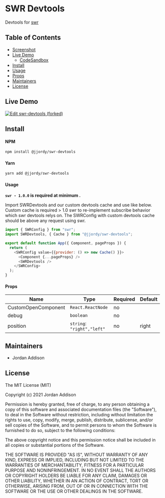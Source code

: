 # SWR Devtools

Devtools for [swr](https://swr.now.sh/)

## Table of Contents

* [Screenshot](#Screenshot)
* [Live Demo](#live-demo)
  * [CodeSandbox](#codesandbox)
* [Install](#install)
* [Usage](#usage)
* [Props](#props)
* [Maintainers](#maintainers)
* [License](#license)

## Live Demo
[![Edit swr-devtools (forked)](https://codesandbox.io/static/img/play-codesandbox.svg)](https://codesandbox.io/s/exciting-benz-t5pq0?file=/src/App.tsx)


## Install

#### NPM

```bash
npm install @jjordy/swr-devtools
```

#### Yarn

```bash
yarn add @jjordy/swr-devtools
```

#### Usage

**``swr - 1.0.0`` is required at minimum .**

Import SWRDevtools and our custom devtools cache and use like below.
Custom cache is required > 1.0 swr to re-implement subscribe behavior which swr devtools relys on.
The SWRConfig with custom devtools cache should be above any request using swr.
```javascript
import { SWRConfig } from "swr";
import SWRDevtools, { Cache } from "@jjordy/swr-devtools";

export default function App({ Component, pageProps }) {
  return (
    <SWRConfig value={{provider: () => new Cache() }}>
      <Component {...pageProps} />
      <SWRDevtools />
    </SWRConfig>
  );
}
```

#### Props 


| Name  | Type  | Required  | Default |
|---|---|---|---| 
| CustomOpenComponent  | `React.ReactNode`  |  no |
| debug | `boolean` | no |
| position | `string`: `"right","left"` | no | right



## Maintainers

* Jordan Addison

## License

The MIT License (MIT)

Copyright (c) 2021 Jordan Addison

Permission is hereby granted, free of charge, to any person obtaining a copy of this software and associated documentation files (the "Software"), to deal in the Software without restriction, including without limitation the rights to use, copy, modify, merge, publish, distribute, sublicense, and/or sell copies of the Software, and to permit persons to whom the Software is furnished to do so, subject to the following conditions:

The above copyright notice and this permission notice shall be included in all copies or substantial portions of the Software.

THE SOFTWARE IS PROVIDED "AS IS", WITHOUT WARRANTY OF ANY KIND, EXPRESS OR IMPLIED, INCLUDING BUT NOT LIMITED TO THE WARRANTIES OF MERCHANTABILITY, FITNESS FOR A PARTICULAR PURPOSE AND NONINFRINGEMENT. IN NO EVENT SHALL THE AUTHORS OR COPYRIGHT HOLDERS BE LIABLE FOR ANY CLAIM, DAMAGES OR OTHER LIABILITY, WHETHER IN AN ACTION OF CONTRACT, TORT OR OTHERWISE, ARISING FROM, OUT OF OR IN CONNECTION WITH THE SOFTWARE OR THE USE OR OTHER DEALINGS IN THE SOFTWARE.